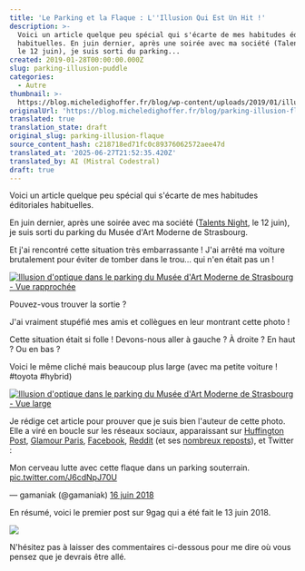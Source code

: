 ```yaml
---
title: 'Le Parking et la Flaque : L''Illusion Qui Est Un Hit !'
description: >-
  Voici un article quelque peu spécial qui s'écarte de mes habitudes éditoriales
  habituelles. En juin dernier, après une soirée avec ma société (Talents Night,
  le 12 juin), je suis sorti du parking...
created: 2019-01-28T00:00:00.000Z
slug: parking-illusion-puddle
categories:
  - Autre
thumbnail: >-
  https://blog.micheledighoffer.fr/blog/wp-content/uploads/2019/01/illusion-parking-serre-MICHEL-EDIGHOFFER-e1548688108219-825x510.jpg
originalUrl: 'https://blog.micheledighoffer.fr/blog/parking-illusion-flaque/'
translated: true
translation_state: draft
original_slug: parking-illusion-flaque
source_content_hash: c218718ed71fc0c89376062572aee47d
translated_at: '2025-06-27T21:52:35.420Z'
translated_by: AI (Mistral Codestral)
draft: true
---
```


Voici un article quelque peu spécial qui s'écarte de mes habitudes éditoriales habituelles.

En juin dernier, après une soirée avec ma société ([Talents Night](https://www.altran.com/fr/fr/talents-nights-altran-rencontre-plus-de-1000-ingenieurs-juniors/), le 12 juin), je suis sorti du parking du Musée d'Art Moderne de Strasbourg.

Et j'ai rencontré cette situation très embarrassante ! J'ai arrêté ma voiture brutalement pour éviter de tomber dans le trou... qui n'en était pas un !

[![Illusion d'optique dans le parking du Musée d'Art Moderne de Strasbourg - Vue rapprochée](https://blog.micheledighoffer.fr/blog/wp-content/uploads/2019/01/illusion-parking-serre-MICHEL-EDIGHOFFER-e1548688108219-728x400.jpg)](https://blog.micheledighoffer.fr/blog/wp-content/uploads/2019/01/illusion-parking-serre-MICHEL-EDIGHOFFER-e1548688108219.jpg)

Pouvez-vous trouver la sortie ?

J'ai vraiment stupéfié mes amis et collègues en leur montrant cette photo !

Cette situation était si folle ! Devons-nous aller à gauche ? À droite ? En haut ? Ou en bas ?

Voici le même cliché mais beaucoup plus large (avec ma petite voiture ! #toyota #hybrid)

[![Illusion d'optique dans le parking du Musée d'Art Moderne de Strasbourg - Vue large](https://blog.micheledighoffer.fr/blog/wp-content/uploads/2019/01/illusion-parking-large-MICHEL-EDIGHOFFER-800x400.jpg)](https://blog.micheledighoffer.fr/blog/wp-content/uploads/2019/01/illusion-parking-large-MICHEL-EDIGHOFFER.jpg)

Je rédige cet article pour prouver que je suis bien l'auteur de cette photo. Elle a viré en boucle sur les réseaux sociaux, apparaissant sur [Huffington Post](https://www.huffingtonpost.fr/2018/06/18/cette-illusion-d-optique-va-vous-empecher-de-sortir-du-parking_a_23461536/), [Glamour Paris](https://www.glamourparis.com/culture/toutes-des-geeks/articles/illusion-doptique-internet-tente-desesperement-de-sortir-dun-parking/65446), [Facebook](https://www.facebook.com/MichelEdi/posts/10218489901462550), [Reddit](https://www.reddit.com/r/pics/comments/adteew/this_surreal_puddle_in_a_parking_garage/) (et ses [nombreux reposts](https://www.reddit.com/r/pics/comments/adteew/this_surreal_puddle_in_a_parking_garage/edk7paq/)), et Twitter :

Mon cerveau lutte avec cette flaque dans un parking souterrain. [pic.twitter.com/J6cdNpJ70U](https://t.co/J6cdNpJ70U)

— gamaniak (@gamaniak) [16 juin 2018](https://twitter.com/gamaniak/status/1008061532398342145?ref_src=twsrc%5Etfw)

En résumé, voici le premier post sur 9gag qui a été fait le 13 juin 2018.

[![](https://blog.micheledighoffer.fr/blog/wp-content/uploads/2019/01/9gag-post-341x400.png)](https://9gag.com/gag/am7p0wX)

N'hésitez pas à laisser des commentaires ci-dessous pour me dire où vous pensez que je devrais être allé.
